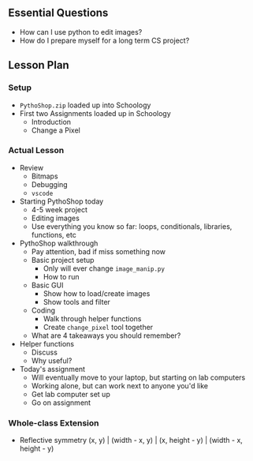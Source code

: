 ## Essential Questions

- How can I use python to edit images?
- How do I prepare myself for a long term CS project?

## Lesson Plan

### Setup

- `PythoShop.zip` loaded up into Schoology
- First two Assignments loaded up in Schoology
    - Introduction
    - Change a Pixel

### Actual Lesson

- Review
    - Bitmaps
    - Debugging
    - `vscode`
- Starting PythoShop today
    - 4-5 week project
    - Editing images
    - Use everything you know so far: loops, conditionals, libraries, functions, etc
- PythoShop walkthrough
    - Pay attention, bad if miss something now
    - Basic project setup 
        - Only will ever change `image_manip.py`
        - How to run
    - Basic GUI
        - Show how to load/create images
        - Show tools and filter
    - Coding
        - Walk through helper functions
        - Create `change_pixel` tool together
    - What are 4 takeaways you should remember?
- Helper functions
    - Discuss
    - Why useful?
- Today's assignment
    - Will eventually move to your laptop, but starting on lab computers
    - Working alone, but can work next to anyone you'd like
    - Get lab computer set up
    - Go on assignment

### Whole-class Extension

- Reflective symmetry
    (x, y) | (width - x, y) | (x, height - y) | (width - x, height - y)
